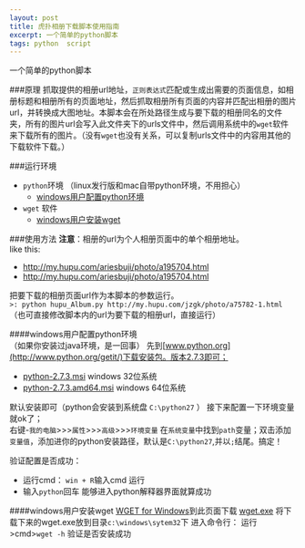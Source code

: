 ```yaml
---
layout: post
title: 虎扑相册下载脚本使用指南
excerpt: 一个简单的python脚本
tags: python  script
---
```


一个简单的python脚本

###原理
抓取提供的相册url地址，`正则表达式`匹配或生成出需要的页面信息，如相册标题和相册所有的页面地址，然后抓取相册所有页面的内容并匹配出相册的图片url，并转换成大图地址。本脚本会在所处路径生成与要下载的相册同名的文件夹，所有的图片url会写入此文件夹下的urls文件中，然后调用系统中的`wget`软件来下载所有的图片。（没有`wget`也没有关系，可以复制urls文件中的内容用其他的下载软件下载。）

###运行环境
* `python`环境 （linux发行版和mac自带python环境，不用担心）
   * [windows用户配置python环境]()
* `wget` 软件 
   * [windows用户安装wget]()              

###使用方法
**注意**：相册的url为个人相册页面中的单个相册地址。  
like this:
 * http://my.hupu.com/ariesbuji/photo/a195704.html
 * http://my.hupu.com/ariesbuji/photo/a195704.html

把要下载的相册页面url作为本脚本的参数运行。  
`>: python hupu_Album.py http://my.hupu.com/jzgk/photo/a75782-1.html`   
（也可直接修改脚本内的url为要下载的相册url，直接运行）

####windows用户配置python环境  
（如果你安装过java环境，是一回事）
先到[www.python.org](http://www.python.org/getit/)下载安装包。版本2.7.3即可；

  * [python-2.7.3.msi](http://www.python.org/ftp/python/2.7.3/python-2.7.3.msi) windows 32位系统  
  * [python-2.7.3.amd64.msi](http://www.python.org/ftp/python/2.7.3/python-2.7.3.amd64.msi) windows 64位系统

默认安装即可（python会安装到系统盘 `C:\python27` ）
接下来配置一下环境变量就ok了；  
右键-`我的电脑`>>>`属性`>>>`高级`>>>`环境变量`
在`系统变量`中找到`path`变量；双击添加`变量值`，添加进你的python安装路径，默认是`C:\python27`,并以`;`结尾。搞定！

验证配置是否成功：
 * 运行cmd： `win + R`输入cmd 运行
 * 输入`python`回车 能够进入python解释器界面就算成功

####windows用户安装wget
[WGET for Windows](http://users.ugent.be/~bpuype/wget/)到此页面下载
[wget.exe](http://users.ugent.be/~bpuype/cgi-bin/fetch.pl?dl=wget/wget.exe)
将下载下来的wget.exe放到目录`c:\windows\sytem32`下
进入命令行：
运行>cmd>`wget -h` 验证是否安装成功


